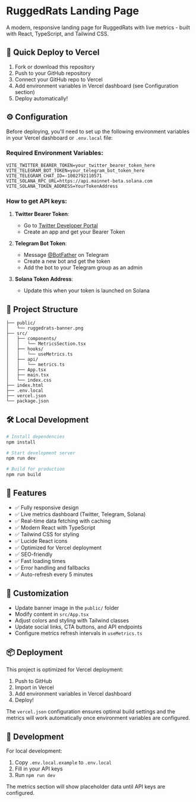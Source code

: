 # RuggedRats Landing Page

A modern, responsive landing page for RuggedRats with live metrics - built with React, TypeScript, and Tailwind CSS.

## 🚀 Quick Deploy to Vercel

1. Fork or download this repository
2. Push to your GitHub repository
3. Connect your GitHub repo to Vercel
4. Add environment variables in Vercel dashboard (see Configuration section)
5. Deploy automatically!

## ⚙️ Configuration

Before deploying, you'll need to set up the following environment variables in your Vercel dashboard or `.env.local` file:

### Required Environment Variables:
```
VITE_TWITTER_BEARER_TOKEN=your_twitter_bearer_token_here
VITE_TELEGRAM_BOT_TOKEN=your_telegram_bot_token_here
VITE_TELEGRAM_CHAT_ID=-1002792110571
VITE_SOLANA_RPC_URL=https://api.mainnet-beta.solana.com
VITE_SOLANA_TOKEN_ADDRESS=YourTokenAddress
```

### How to get API keys:

1. **Twitter Bearer Token**:
   - Go to [Twitter Developer Portal](https://developer.twitter.com/)
   - Create an app and get your Bearer Token

2. **Telegram Bot Token**:
   - Message [@BotFather](https://t.me/botfather) on Telegram
   - Create a new bot and get the token
   - Add the bot to your Telegram group as an admin

3. **Solana Token Address**:
   - Update this when your token is launched on Solana

## 📁 Project Structure

```
├── public/
│   └── ruggedrats-banner.png
├── src/
│   ├── components/
│   │   └── MetricsSection.tsx
│   ├── hooks/
│   │   └── useMetrics.ts
│   ├── api/
│   │   └── metrics.ts
│   ├── App.tsx
│   ├── main.tsx
│   └── index.css
├── index.html
├── .env.local
├── vercel.json
└── package.json
```

## 🛠️ Local Development

```bash
# Install dependencies
npm install

# Start development server
npm run dev

# Build for production
npm run build
```

## 📱 Features

- ✅ Fully responsive design
- ✅ Live metrics dashboard (Twitter, Telegram, Solana)
- ✅ Real-time data fetching with caching
- ✅ Modern React with TypeScript
- ✅ Tailwind CSS for styling
- ✅ Lucide React icons
- ✅ Optimized for Vercel deployment
- ✅ SEO-friendly
- ✅ Fast loading times
- ✅ Error handling and fallbacks
- ✅ Auto-refresh every 5 minutes

## 🎨 Customization

- Update banner image in the `public/` folder
- Modify content in `src/App.tsx`
- Adjust colors and styling with Tailwind classes
- Update social links, CTA buttons, and API endpoints
- Configure metrics refresh intervals in `useMetrics.ts`

## 📦 Deployment

This project is optimized for Vercel deployment:

1. Push to GitHub
2. Import in Vercel
3. Add environment variables in Vercel dashboard
4. Deploy!

The `vercel.json` configuration ensures optimal build settings and the metrics will work automatically once environment variables are configured.

## 🔧 Development

For local development:

1. Copy `.env.local.example` to `.env.local`
2. Fill in your API keys
3. Run `npm run dev`

The metrics section will show placeholder data until API keys are configured.